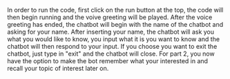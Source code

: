 In order to run the code, first click on the run button at the top, the code will then begin running and the voive greeting will be played. After the voice greeting has ended, the chatbot will begin with the name of the chatbot and asking for your name. After inserting your name, the chatbot will ask you what you would like to know, you input what it is you want to know and the chatbot will then respond to your input. If you choose you want to exit the chatbot, just type in "exit" and the chatbot will close.
For part 2, you now have the option to make the bot remember what your interested in and recall your topic of interest later on. 
